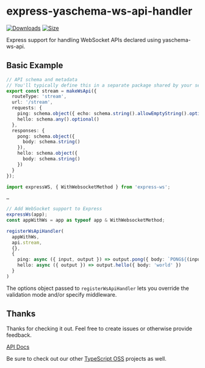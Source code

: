 # express-yaschema-ws-api-handler

[![Downloads][downloads-badge]][downloads]
[![Size][size-badge]][size]

Express support for handling WebSocket APIs declared using yaschema-ws-api.

## Basic Example

```typescript
// API schema and metadata
// You'll typically define this in a separate package shared by your server and clients
export const stream = makeWsApi({
  routeType: 'stream',
  url: '/stream',
  requests: {
    ping: schema.object({ echo: schema.string().allowEmptyString().optional() }).optional(),
    hello: schema.any().optional()
  },
  responses: {
    pong: schema.object({
      body: schema.string()
    }),
    hello: schema.object({
      body: schema.string()
    })
  }
});
```

```typescript
import expressWS, { WithWebsocketMethod } from 'express-ws';

…

// Add WebSocket support to Express
expressWs(app);
const appWithWs = app as typeof app & WithWebsocketMethod;
```

```typescript
registerWsApiHandler(
  appWithWs,
  api.stream,
  {},
  {
    ping: async ({ input, output }) => output.pong({ body: `PONG${(input?.echo?.length ?? 0) > 0 ? ' ' : ''}${input?.echo ?? ''}` }),
    hello: async ({ output }) => output.hello({ body: 'world' })
  }
)
```

The options object passed to `registerWsApiHandler` lets you override the validation mode and/or specify middleware.

## Thanks

Thanks for checking it out.  Feel free to create issues or otherwise provide feedback.

[API Docs](https://typescript-oss.github.io/express-yaschema-ws-api-handler/)

Be sure to check out our other [TypeScript OSS](https://github.com/TypeScript-OSS) projects as well.

<!-- Definitions -->

[downloads-badge]: https://img.shields.io/npm/dm/express-yaschema-ws-api-handler.svg

[downloads]: https://www.npmjs.com/package/express-yaschema-ws-api-handler

[size-badge]: https://img.shields.io/bundlephobia/minzip/express-yaschema-ws-api-handler.svg

[size]: https://bundlephobia.com/result?p=express-yaschema-ws-api-handler
